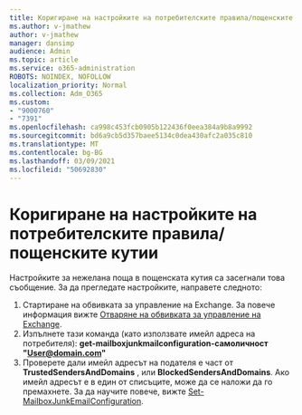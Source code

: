 ```yaml
---
title: Коригиране на настройките на потребителските правила/пощенските кутии
ms.author: v-jmathew
author: v-jmathew
manager: dansimp
audience: Admin
ms.topic: article
ms.service: o365-administration
ROBOTS: NOINDEX, NOFOLLOW
localization_priority: Normal
ms.collection: Adm_O365
ms.custom:
- "9000760"
- "7391"
ms.openlocfilehash: ca998c453fcb0905b122436f0eea384a9b8a9992
ms.sourcegitcommit: bd6a9cb5d357baee5134c0dea430afc2a035c810
ms.translationtype: MT
ms.contentlocale: bg-BG
ms.lasthandoff: 03/09/2021
ms.locfileid: "50692830"
---
```

# <a name="fix-user-policymailbox-settings"></a>Коригиране на настройките на потребителските правила/пощенските кутии

Настройките за нежелана поща в пощенската кутия са засегнали това съобщение. За да прегледате настройките, направете следното:

1. Стартиране на обвивката за управление на Exchange. За повече информация вижте [Отваряне на обвивката за управление на Exchange](https://go.microsoft.com/fwlink/?linkid=2101432).
2. Изпълнете тази команда (като използвате имейл адреса на потребителя):  **get-mailboxjunkmailconfiguration-самоличност "User@domain.com"**
3. Проверете дали имейл адресът на подателя е част от **TrustedSendersAndDomains** , или **BlockedSendersAndDomains**. Ако имейл адресът е в един от списъците, може да се наложи да го премахнете. За да научите повече, вижте [Set-MailboxJunkEmailConfiguration](https://go.microsoft.com/fwlink/?linkid=2101047).
